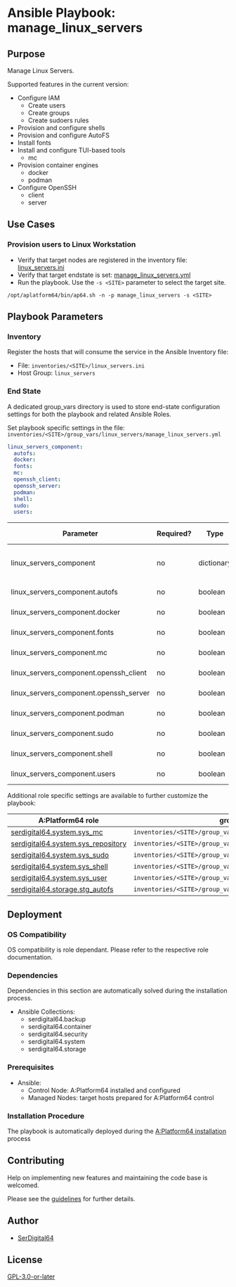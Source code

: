 # Ansible Playbook: manage_linux_servers

## Purpose

Manage Linux Servers.

Supported features in the current version:

- Configure IAM
  - Create users
  - Create groups
  - Create sudoers rules
- Provision and configure shells
- Provision and configure AutoFS
- Install fonts
- Install and configure TUI-based tools
  - mc
- Provision container engines
  - docker
  - podman
- Configure OpenSSH
  - client
  - server

## Use Cases

### Provision users to Linux Workstation

- Verify that target nodes are registered in the inventory file: [linux_servers.ini](#inventory)
- Verify that target endstate is set: [manage_linux_servers.yml](#end-state)
- Run the playbook. Use the `-s <SITE>` parameter to select the target site.

```shell
/opt/aplatform64/bin/ap64.sh -n -p manage_linux_servers -s <SITE>
```

## Playbook Parameters

### Inventory

Register the hosts that will consume the service in the Ansible Inventory file:

- File: `inventories/<SITE>/linux_servers.ini`
- Host Group: `linux_servers`

### End State

A dedicated group_vars directory is used to store end-state configuration settings for both the playbook and related Ansible Roles.

Set playbook specific settings in the file: `inventories/<SITE>/group_vars/linux_servers/manage_linux_servers.yml`

```yaml
linux_servers_component:
  autofs:
  docker:
  fonts:
  mc:
  openssh_client:
  openssh_server:
  podman:
  shell:
  sudo:
  users:
```

| Parameter                              | Required? | Type       | Default | Purpose / Value                           |
| -------------------------------------- | --------- | ---------- | ------- | ----------------------------------------- |
| linux_servers_component                | no        | dictionary |         | Define what applications will be deployed |
| linux_servers_component.autofs         | no        | boolean    | `false` | Enable components?                        |
| linux_servers_component.docker         | no        | boolean    | `false` | Enable components?                        |
| linux_servers_component.fonts          | no        | boolean    | `true`  | Enable components?                        |
| linux_servers_component.mc             | no        | boolean    | `true`  | Enable components?                        |
| linux_servers_component.openssh_client | no        | boolean    | `true`  | Enable components?                        |
| linux_servers_component.openssh_server | no        | boolean    | `true`  | Enable components?                        |
| linux_servers_component.podman         | no        | boolean    | `false` | Enable components?                        |
| linux_servers_component.sudo           | no        | boolean    | `true`  | Enable components?                        |
| linux_servers_component.shell          | no        | boolean    | `true`  | Enable components?                        |
| linux_servers_component.users          | no        | boolean    | `true`  | Enable components?                        |

Additional role specific settings are available to further customize the playbook:

| A:Platform64 role                                                                | group_vars file                                                  |
| -------------------------------------------------------------------------------- | ---------------------------------------------------------------- |
| [serdigital64.system.sys_mc](../roles/sys_mc.md#role-parameters)                 | `inventories/<SITE>/group_vars/linux_servers/sys_mc.yml`         |
| [serdigital64.system.sys_repository](../roles/sys_repository.md#role-parameters) | `inventories/<SITE>/group_vars/linux_servers/sys_repository.yml` |
| [serdigital64.system.sys_sudo](../roles/sys_sudo.md#role-parameters)             | `inventories/<SITE>/group_vars/linux_servers/sys_sudo.yml`       |
| [serdigital64.system.sys_shell](../roles/sys_shell.md#role-parameters)           | `inventories/<SITE>/group_vars/linux_servers/sys_shell.yml`      |
| [serdigital64.system.sys_user](../roles/sys_user.md#role-parameters)             | `inventories/<SITE>/group_vars/linux_servers/sys_user.yml`       |
| [serdigital64.storage.stg_autofs](../roles/stg_autofs.md#role-parameters)        | `inventories/<SITE>/group_vars/linux_servers/stg_autofs.yml`     |

## Deployment

### OS Compatibility

OS compatibility is role dependant. Please refer to the respective role documentation.

### Dependencies

Dependencies in this section are automatically solved during the installation process.

- Ansible Collections:
  - serdigital64.backup
  - serdigital64.container
  - serdigital64.security
  - serdigital64.system
  - serdigital64.storage

### Prerequisites

- Ansible:
  - Control Node: A:Platform64 installed and configured
  - Managed Nodes: target hosts prepared for A:Platform64 control

### Installation Procedure

The playbook is automatically deployed during the [A:Platform64 installation](../index.md#installation) process

## Contributing

Help on implementing new features and maintaining the code base is welcomed.

Please see the [guidelines](https://aplatform64.readthedocs.io/en/latest/CONTRIBUTING) for further details.

## Author

- [SerDigital64](https://serdigital64.github.io/)

## License

[GPL-3.0-or-later](https://www.gnu.org/licenses/gpl-3.0.txt)
